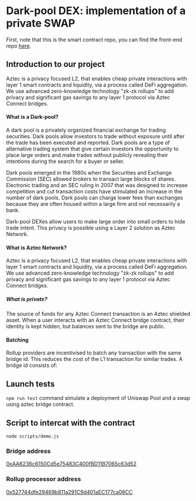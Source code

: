 # Dark-pool DEX: implementation of a private SWAP

First, note that this is the smart contract repo, you can find the front-end repo [here](https://github.com/IncrediSwap/IncrediSwap).

## Introduction to our project

Aztec is a privacy focused L2, that enables cheap private interactions with layer 1 smart contracts and liquidity, via a process called DeFi aggregation. We use advanced zero-knowledge technology "zk-zk rollups" to add privacy and significant gas savings to any layer 1 protocol via Aztec Connect bridges.

#### What is a Dark-pool?

A dark pool is a privately organized financial exchange for trading securities. Dark pools allow investors to trade without exposure until after the trade has been executed and reported. Dark pools are a type of alternative trading system that give certain investors the opportunity to place large orders and make trades without publicly revealing their intentions during the search for a buyer or seller.

Dark pools emerged in the 1980s when the Securities and Exchange Commission (SEC) allowed brokers to transact large blocks of shares. Electronic trading and an SEC ruling in 2007 that was designed to increase competition and cut transaction costs have stimulated an increase in the number of dark pools. Dark pools can charge lower fees than exchanges because they are often housed within a large firm and not necessarily a bank.

Dark-pool DEXes allow users to make large order into small orders to hide trade intent. This privacy is possible using a Layer 2 solution as Aztec Network.

#### What is Aztec Network?

Aztec is a privacy focused L2, that enables cheap private interactions with layer 1 smart contracts and liquidity, via a process called DeFi aggregation. We use advanced zero-knowledge technology "zk-zk rollups" to add privacy and significant gas savings to any layer 1 protocol via Aztec Connect bridges.

##### What is private?

The source of funds for any Aztec Connect transaction is an Aztec shielded asset. When a user interacts with an Aztec Connect bridge contract, their identity is kept hidden, but balances sent to the bridge are public.

#### Batching

Rollup providers are incentivised to batch any transaction with the same bridge id. This reduces the cost of the L1 transaction for similar trades. A bridge id consists of:


## Launch tests

 ```npm run test``` command simulate a deployment of Uniswap Pool and a swap using aztec bridge contract.
 
 ## Script to intercat with the contract
 
 ```node scripts/demo.js```
 
### Bridge address
[0xAA6236c6150Cd5e75483C400fBD11B7065c63d52](https://goerli.etherscan.io/address/0xAA6236c6150Cd5e75483C400fBD11B7065c63d52)

### Rollup processor address
[0x527744dfe29469b811a291C9d401aEC177ca08CC](https://goerli.etherscan.io/address/0x527744dfe29469b811a291C9d401aEC177ca08CC)
